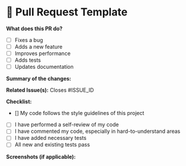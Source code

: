 # 🚀 Pull Request Template

**What does this PR do?**
- [ ] Fixes a bug
- [ ] Adds a new feature
- [ ] Improves performance
- [ ] Adds tests
- [ ] Updates documentation

**Summary of the changes:**
<!-- Write a short summary of the changes made -->

**Related Issue(s):**
Closes #ISSUE_ID

**Checklist:**
- [] My code follows the style guidelines of this project
- [ ] I have performed a self-review of my code
- [ ] I have commented my code, especially in hard-to-understand areas
- [ ] I have added necessary tests
- [ ] All new and existing tests pass

**Screenshots (if applicable):**
<!-- Drag and drop or paste images here -->
